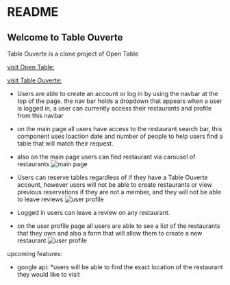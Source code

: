 # README



## Welcome to Table Ouverte

Table Ouverte is a clone project of Open Table

[visit Open Table:](https://www.opentable.com/ "Logo Title Text 1")

[visit Table Ouverte:](https://tableouverte.herokuapp.com)


* Users are able to create an account or log in by using the navbar at the top of the page.
the nav bar holds a dropdown that appears when a user is logged in, a user can currently access their restaurants and profile from this navbar 


* on the main page all users have access to the restaurant search bar, 
    this component uses loaction date and number of people to help users find a table that will match their request.
    
* also on the main page users can find restaurant via carousel of restaurants
    ![main page](./app/assets/photos/tableouverte_photos/main_page.png)

* Users can reserve tables regardless of if they have a Table Ouverte account,
however users will not be able to create restaurants or view previous reservations if they are not a member, and they will not be able to leave reviews
        ![user profile](./app/assets/photos/tableouverte_photos/reservation_creation.png)

* Logged in users can leave a review on any restaurant.
    
* on the user profile page all users are able to see a list of the restaurants that they own and also a form that will allow them to create a new restaurant
        ![user profile](./app/assets/photos/tableouverte_photos/user_profile.png)


upcoming features:

  *  google api:
        *users will be able to find the exact location of the restaurant they would like to visit
 

